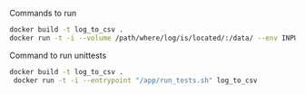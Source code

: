 Commands to run
```bash
docker build -t log_to_csv . 
docker run -t -i --volume /path/where/log/is/located/:/data/ --env INPUT_FILE=/data/access.log log_to_csv
```


Command to run unittests
```bash
docker build -t log_to_csv . 
 docker run -t -i --entrypoint "/app/run_tests.sh" log_to_csv
```

